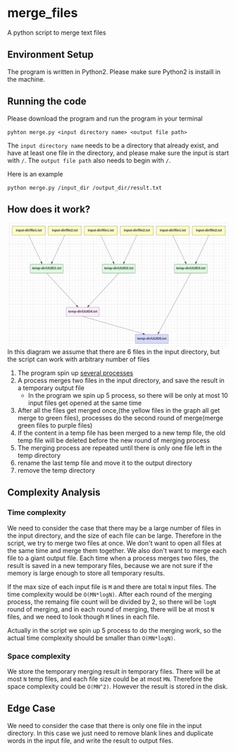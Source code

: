 # merge_files
A python script to merge text files



## Environment Setup
The program is written in Python2. Please make sure Python2 is instaill in the machine.


## Running the code
Please download the program and run the program in your terminal
```
pyhton merge.py <input directory name> <output file path>
```
The `input directory name` needs to be a directory that already exist, and have at least one file in the directory, and please make sure the input is start with `/`. 
The `output file path` also needs to begin with `/`.

Here is an example
```
python merge.py /input_dir /output_dir/result.txt
```

## How does it work?
![Diagram](diagram.png)
In this diagram we assume that there are 6 files in the input directory, but the script can work with arbitrary number of files
1.  The program spin up [several processes](https://github.com/yc2423/merge_files/blob/dev/merge.py#L105)
2.  A process merges two files in the input directory, and save the result in a temporary output file
    - In the program we spin up 5 process, so there will be only at most 10 input files get opened at the same time
3.  After all the files get merged once,(the yellow files in the graph all get merge to green files), processes do the second round of merge(merge green files to purple files)
4.  If the content in a temp file has been merged to a new temp file, the old temp file will be deleted before the new round of merging process
5.  The merging process are repeated until there is only one file left in the temp directory
6.  rename the last temp file and move it to the output directory
7.  remove the temp directory


## Complexity Analysis

### Time complexity 
We need to consider the case that there may be a large number of files in the input directory, and the size of each file can be large. Therefore in the script, we try to merge two files at once.
We don't want to open all files at the same time and merge them together. We also don't want to merge each file to a giant output file.
Each time when a process merges two files, the result is saved in a new temporary files, because we are not sure if the memory is large enough to store all temporary results.

If the max size of each input file is `M` and there are total `N` input files. The time complexity would be `O(MN*logN)`. After each round of the merging process, the remaing file count will be divided by 2, so there wil be `logN` round of merging, and in each round of merging, there will be at most `N` files, and we need to look though `M` lines in each file. 

Actually in the script we spin up 5 process to do the merging work, so the actual time complexity should be smaller than `O(MN*logN)`.

### Space complexity
We store the temporary merging result in temporary files. There will be at most `N` temp files, and each file size could be at most `MN`. Therefore the space complexity could be `O(MN^2)`. However the result is stored in the disk. 


## Edge Case
We need to consider the case that there is only one file in the input directory. In this case we just need to remove blank lines and duplicate words in the input file, and write the result to output files.
